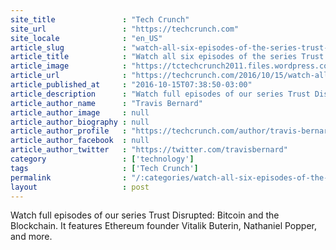```yaml
---
site_title               : "Tech Crunch"
site_url                 : "https://techcrunch.com"
site_locale              : "en_US"
article_slug             : "watch-all-six-episodes-of-the-series-trust-disrupted-bitcoin-and-the-blockchain"
article_title            : "Watch all six episodes of the series Trust Disrupted: Bitcoin and the Blockchain"
article_image            : "https://tctechcrunch2011.files.wordpress.com/2016/10/trust-disrupted.png?w=764&h=400&crop=1"
article_url              : "https://techcrunch.com/2016/10/15/watch-all-six-episodes-of-our-series-trust-disrupted-bitcoin-and-the-blockchain/"
article_published_at     : "2016-10-15T07:38:50-03:00"
article_description      : "Watch full episodes of our series Trust Disrupted: Bitcoin and the Blockchain. It features Ethereum founder Vitalik Buterin, Nathaniel Popper, and more."
article_author_name      : "Travis Bernard"
article_author_image     : null
article_author_biography : null
article_author_profile   : "https://techcrunch.com/author/travis-bernard/"
article_author_facebook  : null
article_author_twitter   : "https://twitter.com/travisbernard"
category                 : ['technology']
tags                     : ['Tech Crunch']
permalink                : "/:categories/watch-all-six-episodes-of-the-series-trust-disrupted-bitcoin-and-the-blockchain/"
layout                   : post
---
```


Watch full episodes of our series Trust Disrupted: Bitcoin and the Blockchain. It features Ethereum founder Vitalik Buterin, Nathaniel Popper, and more.
